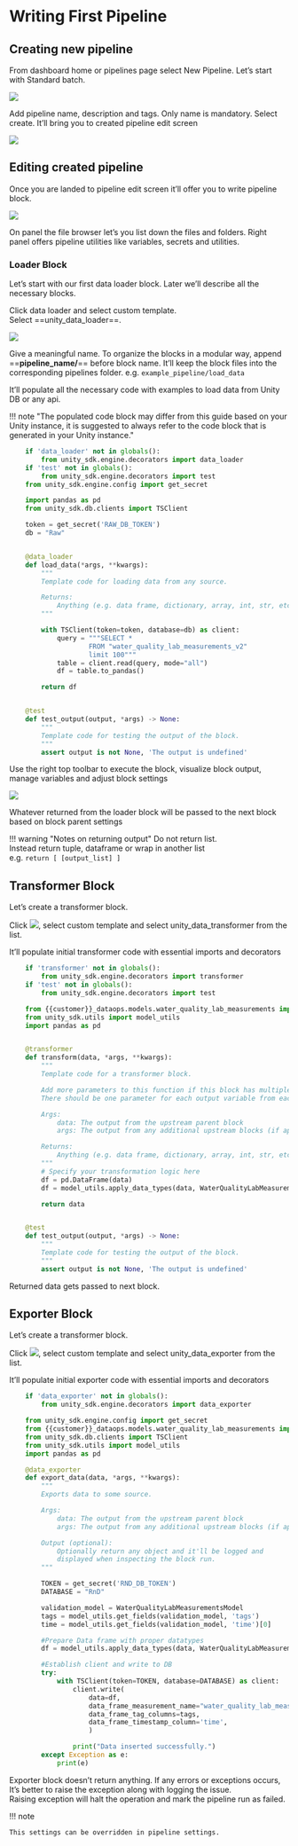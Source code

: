 # Writing First Pipeline

## Creating new pipeline

From dashboard home or pipelines page select New Pipeline. Let’s start
with Standard batch.

![](../../images/engine/new_pipeline.png)

Add pipeline name, description and tags. Only name is mandatory. Select
create. It’ll bring you to created pipeline edit screen

![](../../images/engine/pipeline_name_description.png)

## Editing created pipeline

Once you are landed to pipeline edit screen it’ll offer you to write
pipeline block.

![](../../images/engine/pipeline_edit_window.png)

On panel the file browser let’s you list down the files and folders.
Right panel offers pipeline utilities like variables, secrets and
utilities.

### Loader Block

Let’s start with our first data loader block. Later we’ll describe all
the necessary blocks.

Click data loader and select custom template.  
Select ==unity\_data\_loader==.

![](../../images/engine/unity_data_loader.png)

Give a meaningful name. To organize the blocks in a modular way, append
==**pipeline\_name/**== before block name. It’ll keep the block files into
the corresponding pipelines folder. e.g. `example_pipeline/load_data`  

It’ll populate all the necessary code with examples to load data from
Unity DB or any api.

!!! note "The populated code block may differ from this guide based on your Unity instance, it is suggested to always refer to the code block that is generated in your Unity instance."


```py
    if 'data_loader' not in globals():
        from unity_sdk.engine.decorators import data_loader
    if 'test' not in globals():
        from unity_sdk.engine.decorators import test
    from unity_sdk.engine.config import get_secret

    import pandas as pd
    from unity_sdk.db.clients import TSClient

    token = get_secret('RAW_DB_TOKEN')
    db = "Raw"


    @data_loader
    def load_data(*args, **kwargs):
        """
        Template code for loading data from any source.

        Returns:
            Anything (e.g. data frame, dictionary, array, int, str, etc.)
        """

        with TSClient(token=token, database=db) as client:
            query = """SELECT *
                    FROM "water_quality_lab_measurements_v2"
                    limit 100"""
            table = client.read(query, mode="all")
            df = table.to_pandas()

        return df


    @test
    def test_output(output, *args) -> None:
        """
        Template code for testing the output of the block.
        """
        assert output is not None, 'The output is undefined'
```

Use the right top toolbar to execute the block, visualize block output,
manage variables and adjust block settings

![](../../images/engine/block_toolbar.png)

Whatever returned from the loader block will be passed to the next block
based on block parent settings

!!! warning "Notes on returning output"
    Do not return list.  
    Instead return tuple, dataframe or wrap in another list  
    e.g. `return [ [output_list] ]`

## Transformer Block

Let’s create a transformer block.

Click ![](../../images/engine/transfor_button.png), select
custom template and select unity\_data\_transformer from the list.

It’ll populate initial transformer code with essential imports and
decorators

```py
    if 'transformer' not in globals():
        from unity_sdk.engine.decorators import transformer
    if 'test' not in globals():
        from unity_sdk.engine.decorators import test

    from {{customer}}_dataops.models.water_quality_lab_measurements import WaterQualityLabMeasurementsModel
    from unity_sdk.utils import model_utils
    import pandas as pd


    @transformer
    def transform(data, *args, **kwargs):
        """
        Template code for a transformer block.

        Add more parameters to this function if this block has multiple parent blocks.
        There should be one parameter for each output variable from each parent block.

        Args:
            data: The output from the upstream parent block
            args: The output from any additional upstream blocks (if applicable)

        Returns:
            Anything (e.g. data frame, dictionary, array, int, str, etc.)
        """
        # Specify your transformation logic here
        df = pd.DataFrame(data)
        df = model_utils.apply_data_types(data, WaterQualityLabMeasurementsModel)

        return data


    @test
    def test_output(output, *args) -> None:
        """
        Template code for testing the output of the block.
        """
        assert output is not None, 'The output is undefined'
```

Returned data gets passed to next block.

## Exporter Block

Let’s create a transformer block.

Click ![](../../images/engine/exporter_button.png),
select custom template and select unity\_data\_exporter from the list.

It’ll populate initial exporter code with essential imports and
decorators

```py
    if 'data_exporter' not in globals():
        from unity_sdk.engine.decorators import data_exporter

    from unity_sdk.engine.config import get_secret
    from {{customer}}_dataops.models.water_quality_lab_measurements import WaterQualityLabMeasurementsModel
    from unity_sdk.db.clients import TSClient
    from unity_sdk.utils import model_utils
    import pandas as pd

    @data_exporter
    def export_data(data, *args, **kwargs):
        """
        Exports data to some source.

        Args:
            data: The output from the upstream parent block
            args: The output from any additional upstream blocks (if applicable)

        Output (optional):
            Optionally return any object and it'll be logged and
            displayed when inspecting the block run.
        """

        TOKEN = get_secret('RND_DB_TOKEN')
        DATABASE = "RnD"

        validation_model = WaterQualityLabMeasurementsModel
        tags = model_utils.get_fields(validation_model, 'tags')
        time = model_utils.get_fields(validation_model, 'time')[0]

        #Prepare Data frame with proper datatypes
        df = model_utils.apply_data_types(data, WaterQualityLabMeasurementsModel)

        #Establish client and write to DB
        try:
            with TSClient(token=TOKEN, database=DATABASE) as client:
                client.write(
                    data=df,
                    data_frame_measurement_name="water_quality_lab_measurements_example",
                    data_frame_tag_columns=tags,
                    data_frame_timestamp_column='time',
                    )

                print("Data inserted successfully.")
        except Exception as e:
            print(e)
```

Exporter block doesn’t return anything. If any errors or exceptions
occurs, It’s better to raise the exception along with logging the
issue.  
Raising exception will halt the operation and mark the pipeline run as
failed.

!!! note

    This settings can be overridden in pipeline settings.
